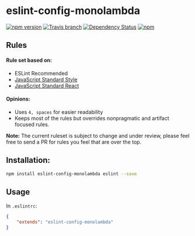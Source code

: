 # eslint-config-monolambda
[![npm version](https://img.shields.io/npm/v/eslint-config-monolambda.svg?style=flat)](https://www.npmjs.com/package/eslint-config-monolambda)
[![Travis branch](https://img.shields.io/travis/monolambda/eslint-config-monolambda/master.svg)](https://travis-ci.org/monolambda/eslint-config-monolambda.svg?branch=master)
[![Dependency Status](https://gemnasium.com/badges/github.com/monolambda/eslint-config-monolambda.svg)](https://gemnasium.com/github.com/monolambda/eslint-config-monolambda)
[![npm](https://img.shields.io/npm/dt/eslint-config-monolambda.svg)](https://www.npmjs.com/package/eslint-config-monolambda)

## Rules

#### Rule set based on:
- ESLint Recommended
- [JavaScript Standard Style](https://github.com/feross/standard)
- [JavaScript Standard React](https://github.com/feross/eslint-config-standard-react)

#### Opinions:
- Uses `4, spaces` for easier readability
- Keeps most of the rules but overrides nonpragmatic and artifact focused rules.

**Note:** The current ruleset is subject to change and under review, please feel free to send a PR for rules you feel that are over the top.

## Installation:
```sh
npm install eslint-config-monolambda eslint --save
``` 
## Usage
In `.eslintrc`:

```json
{
    "extends": "eslint-config-monolambda"
}
```

